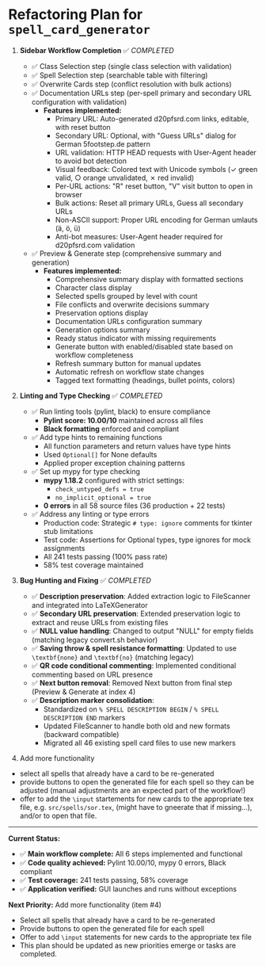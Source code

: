 # Refactoring Plan for `spell_card_generator`

1. **Sidebar Workflow Completion** ✅ *COMPLETED*
   - ✅ Class Selection step (single class selection with validation)
   - ✅ Spell Selection step (searchable table with filtering)
   - ✅ Overwrite Cards step (conflict resolution with bulk actions)
   - ✅ Documentation URLs step (per-spell primary and secondary URL configuration with validation)
     - **Features implemented:**
       - Primary URL: Auto-generated d20pfsrd.com links, editable, with reset button
       - Secondary URL: Optional, with "Guess URLs" dialog for German 5footstep.de pattern
       - URL validation: HTTP HEAD requests with User-Agent header to avoid bot detection
       - Visual feedback: Colored text with Unicode symbols (✓ green valid, ○ orange unvalidated, ✗ red invalid)
       - Per-URL actions: "R" reset button, "V" visit button to open in browser
       - Bulk actions: Reset all primary URLs, Guess all secondary URLs
       - Non-ASCII support: Proper URL encoding for German umlauts (ä, ö, ü)
       - Anti-bot measures: User-Agent header required for d20pfsrd.com validation
   - ✅ Preview & Generate step (comprehensive summary and generation)
     - **Features implemented:**
       - Comprehensive summary display with formatted sections
       - Character class display
       - Selected spells grouped by level with count
       - File conflicts and overwrite decisions summary
       - Preservation options display
       - Documentation URLs configuration summary
       - Generation options summary
       - Ready status indicator with missing requirements
       - Generate button with enabled/disabled state based on workflow completeness
       - Refresh summary button for manual updates
       - Automatic refresh on workflow state changes
       - Tagged text formatting (headings, bullet points, colors)

2. **Linting and Type Checking** ✅ *COMPLETED*
   - ✅ Run linting tools (pylint, black) to ensure compliance
     - **Pylint score: 10.00/10** maintained across all files
     - **Black formatting** enforced and compliant
   - ✅ Add type hints to remaining functions
     - All function parameters and return values have type hints
     - Used `Optional[]` for None defaults
     - Applied proper exception chaining patterns
   - ✅ Set up mypy for type checking
     - **mypy 1.18.2** configured with strict settings:
       - `check_untyped_defs = true`
       - `no_implicit_optional = true`
     - **0 errors** in all 58 source files (36 production + 22 tests)
   - ✅ Address any linting or type errors
     - Production code: Strategic `# type: ignore` comments for tkinter stub limitations
     - Test code: Assertions for Optional types, type ignores for mock assignments
     - All 241 tests passing (100% pass rate)
     - 58% test coverage maintained

3. **Bug Hunting and Fixing** ✅ *COMPLETED*
   - ✅ **Description preservation**: Added extraction logic to FileScanner and integrated into LaTeXGenerator
   - ✅ **Secondary URL preservation**: Extended preservation logic to extract and reuse URLs from existing files
   - ✅ **NULL value handling**: Changed to output "NULL" for empty fields (matching legacy convert.sh behavior)
   - ✅ **Saving throw & spell resistance formatting**: Updated to use `\textbf{none}` and `\textbf{no}` (matching legacy)
   - ✅ **QR code conditional commenting**: Implemented conditional commenting based on URL presence
   - ✅ **Next button removal**: Removed Next button from final step (Preview & Generate at index 4)
   - ✅ **Description marker consolidation**: 
     - Standardized on `% SPELL DESCRIPTION BEGIN` / `% SPELL DESCRIPTION END` markers
     - Updated FileScanner to handle both old and new formats (backward compatible)
     - Migrated all 46 existing spell card files to use new markers

4. Add more functionality
  - select all spells that already have a card to be re-generated
  - provide buttons to open the generated file for each spell so they can be adjusted (manual adjustments are an expected part of the workflow!)
  - offer to add the `\input`  startements for new cards to the appropriate tex file, e.g. `src/spells/sor.tex`, (might have to gneerate that if missing...), and/or to open that file.

---

**Current Status:**
- ✅ **Main workflow complete:** All 6 steps implemented and functional
- ✅ **Code quality achieved:** Pylint 10.00/10, mypy 0 errors, Black compliant
- ✅ **Test coverage:** 241 tests passing, 58% coverage
- ✅ **Application verified:** GUI launches and runs without exceptions

**Next Priority:** Add more functionality (item #4)
- Select all spells that already have a card to be re-generated
- Provide buttons to open the generated file for each spell
- Offer to add `\input` statements for new cards to the appropriate tex file
- This plan should be updated as new priorities emerge or tasks are completed.
